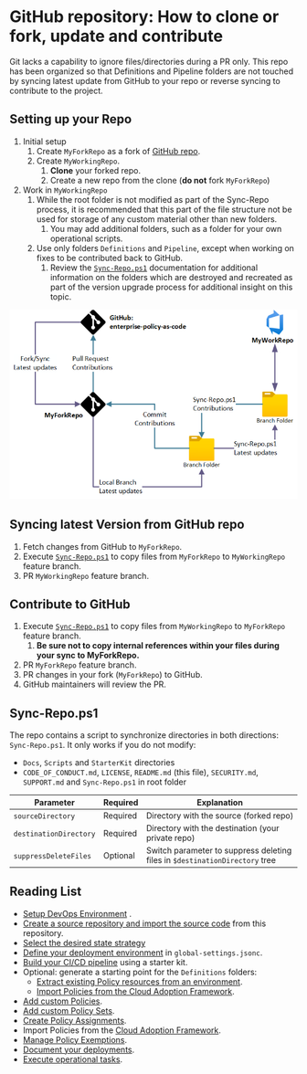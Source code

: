 # GitHub repository: How to clone or fork, update and contribute

Git lacks a capability to ignore files/directories during a PR only. This repo has been organized so that Definitions and Pipeline folders are not touched by syncing latest update from GitHub to your repo or reverse syncing to contribute to the project.

## Setting up your Repo

1. Initial setup
      1. Create `MyForkRepo` as a fork of [GitHub repo](https://github.com/Azure/enterprise-azure-policy-as-code).
      1. Create `MyWorkingRepo`.
            1. **Clone** your forked repo.
            1. Create a new repo from the clone (**do not** fork `MyForkRepo`)
1. Work in `MyWorkingRepo`
      1. While the root folder is not modified as part of the Sync-Repo process, it is recommended that this part of the file structure not be used for storage of any custom material other than new folders.
          1. You may add additional folders, such as a folder for your own operational scripts.
      1. Use only folders `Definitions` and `Pipeline`, except when working on fixes to be contributed back to GitHub.
          1. Review the [`Sync-Repo.ps1`](#sync-repops1) documentation for additional information on the folders which are destroyed and recreated as part of the version upgrade process for additional insight on this topic.

![image](./Images/Sync-Repo.png)

## Syncing latest Version from GitHub repo

1. Fetch changes from GitHub to `MyForkRepo`.
2. Execute [`Sync-Repo.ps1`](#sync-repops1) to copy files from `MyForkRepo` to `MyWorkingRepo` feature branch.
3. PR `MyWorkingRepo` feature branch.

## Contribute to GitHub

1. Execute [`Sync-Repo.ps1`](#sync-repops1) to copy files from `MyWorkingRepo` to `MyForkRepo` feature branch.
    1. **Be sure not to copy internal references within your files during your sync to MyForkRepo.**
2. PR `MyForkRepo` feature branch.
3. PR changes in your fork (`MyForkRepo`) to GitHub.
4. GitHub maintainers will review the PR.

## Sync-Repo.ps1

The repo contains a script to synchronize directories in both directions: `Sync-Repo.ps1`. It only works if you do not modify:

* `Docs`, `Scripts` and `StarterKit` directories
* `CODE_OF_CONDUCT.md`, `LICENSE`, `README.md` (this file), `SECURITY.md`, `SUPPORT.md` and `Sync-Repo.ps1` in root folder

|Parameter | Required | Explanation |
|----------|----------|-------------|
| `sourceDirectory` | Required | Directory with the source (forked repo) |
| `destinationDirectory` | Required | Directory with the destination (your private repo) |
| `suppressDeleteFiles` | Optional | Switch parameter to suppress deleting files in `$destinationDirectory` tree |

## Reading List

* [Setup DevOps Environment](operating-environment.md) .
* [Create a source repository and import the source code](clone-github.md) from this repository.
* [Select the desired state strategy](desired-state-strategy.md)
* [Define your deployment environment](definitions-and-global-settings.md) in `global-settings.jsonc`.
* [Build your CI/CD pipeline](ci-cd-pipeline.md) using a starter kit.
* Optional: generate a starting point for the `Definitions` folders:
  * [Extract existing Policy resources from an environment](extract-existing-policy-resources.md).
  * [Import Policies from the Cloud Adoption Framework](cloud-adoption-framework.md).
* [Add custom Policies](policy-definitions.md).
* [Add custom Policy Sets](policy-set-definitions.md).
* [Create Policy Assignments](policy-assignments.md).
* Import Policies from the [Cloud Adoption Framework](cloud-adoption-framework.md).
* [Manage Policy Exemptions](policy-exemptions.md).
* [Document your deployments](documenting-assignments-and-policy-sets.md).
* [Execute operational tasks](operational-scripts.md).